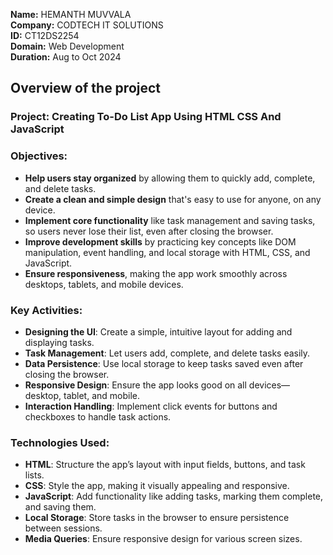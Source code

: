 **Name:** HEMANTH MUVVALA <br />
**Company:** CODTECH IT SOLUTIONS <br />
**ID:** CT12DS2254 <br />
**Domain:** Web Development <br />
**Duration:** Aug to Oct 2024

## Overview of the project

### Project: Creating To-Do List App Using HTML CSS And JavaScript

### **Objectives:**
- **Help users stay organized** by allowing them to quickly add, complete, and delete tasks.
- **Create a clean and simple design** that's easy to use for anyone, on any device.
- **Implement core functionality** like task management and saving tasks, so users never lose their list, even after closing the browser.
- **Improve development skills** by practicing key concepts like DOM manipulation, event handling, and local storage with HTML, CSS, and JavaScript.
- **Ensure responsiveness**, making the app work smoothly across desktops, tablets, and mobile devices.

### **Key Activities:**
- **Designing the UI**: Create a simple, intuitive layout for adding and displaying tasks.
- **Task Management**: Let users add, complete, and delete tasks easily.
- **Data Persistence**: Use local storage to keep tasks saved even after closing the browser.
- **Responsive Design**: Ensure the app looks good on all devices—desktop, tablet, and mobile.
- **Interaction Handling**: Implement click events for buttons and checkboxes to handle task actions.


### **Technologies Used:**
- **HTML**: Structure the app’s layout with input fields, buttons, and task lists.
- **CSS**: Style the app, making it visually appealing and responsive.
- **JavaScript**: Add functionality like adding tasks, marking them complete, and saving them.
- **Local Storage**: Store tasks in the browser to ensure persistence between sessions.
- **Media Queries**: Ensure responsive design for various screen sizes.
